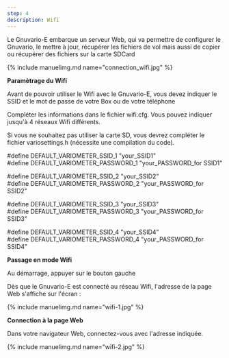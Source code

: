 ```yaml
---
step: 4
description: Wifi
---
```


Le Gnuvario-E embarque un serveur Web, qui va permettre de configurer le Gnuvario, le mettre à jour,
 récupérer les fichiers de vol mais aussi de copier ou récupérer des fichiers sur la carte SDCard
 
{% include manuelimg.md name="connection_wifi.jpg" %}

**Paramètrage du Wifi**      

Avant de pouvoir utiliser le Wifi avec le Gnuvario-E, vous devez indiquer le SSID et le mot de passe de votre Box ou de votre téléphone   

Compléter les informations dans le fichier wifi.cfg. Vous pouvez indiquer jusqu'à 4 réseaux Wifi différents.   

Si vous ne souhaitez pas utiliser la carte SD, vous devrez compléter le fichier variosettings.h (nécessite une compilation du code).

#define DEFAULT_VARIOMETER_SSID_1													"your_SSID1"   
#define DEFAULT_VARIOMETER_PASSWORD_1											"your_PASSWORD_for SSID1"   

#define DEFAULT_VARIOMETER_SSID_2													"your_SSID2"   
#define DEFAULT_VARIOMETER_PASSWORD_2											"your_PASSWORD_for SSID2"   

#define DEFAULT_VARIOMETER_SSID_3													"your_SSID3"   
#define DEFAULT_VARIOMETER_PASSWORD_3											"your_PASSWORD_for SSID3"   

#define DEFAULT_VARIOMETER_SSID_4													"your_SSID4"   
#define DEFAULT_VARIOMETER_PASSWORD_4											"your_PASSWORD_for SSID4"   

**Passage en mode Wifi**

Au démarrage, appuyer sur le bouton gauche

Dès que le Gnuvario-E est connecté au réseau Wifi, l'adresse de la page Web s'affiche sur l'écran :

{% include manuelimg.md name="wifi-1.jpg" %}

**Connection à la page Web**

Dans votre navigateur Web, connectez-vous avec l'adresse indiquée.

{% include manuelimg.md name="wifi-2.jpg" %}

